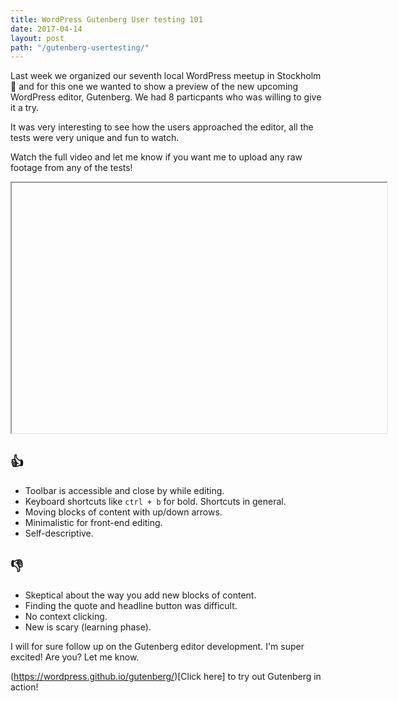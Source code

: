 ```yaml
---
title: WordPress Gutenberg User testing 101
date: 2017-04-14
layout: post
path: "/gutenberg-usertesting/"
---
```


Last week we organized our seventh local WordPress meetup in Stockholm 🙌 and for this one we wanted to show a preview of the new upcoming WordPress editor, Gutenberg. We had 8 particpants who was willing to give it a try.

It was very interesting to see how the users approached the editor, all the tests were very unique and fun to watch.

Watch the full video and let me know if you want me to upload any raw footage from any of the tests!

<iframe url="https://www.youtube.com/watch?v=7iWRBLCP-l0" width="600" height="400"></iframe>

## 👍

* Toolbar is accessible and close by while editing.
* Keyboard shortcuts like `ctrl + b` for bold. Shortcuts in general.
* Moving blocks of content with up/down arrows.
* Minimalistic for front-end editing.
* Self-descriptive.

## 👎

* Skeptical about the way you add new blocks of content.
* Finding the quote and headline button was difficult.
* No context clicking.
* New is scary (learning phase).

I will for sure follow up on the Gutenberg editor development. I'm super excited! Are you? Let me know.

(https://wordpress.github.io/gutenberg/)[Click here] to try out Gutenberg in action!
